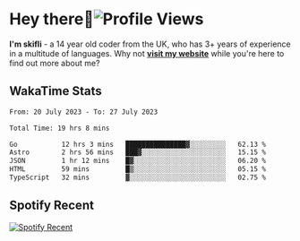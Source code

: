 # Hey there:wave:![Profile Views](https://komarev.com/ghpvc/?username=skifli)

**I'm skifli** - a 14 year old coder from the UK, who has 3+ years of experience in a multitude of languages. Why not [**visit my website**](https://skifli.github.io) while you're here to find out more about me?

## WakaTime Stats

<!--START_SECTION:waka-->

```txt
From: 20 July 2023 - To: 27 July 2023

Total Time: 19 hrs 8 mins

Go           12 hrs 3 mins   ███████████████▓░░░░░░░░░   62.13 %
Astro        2 hrs 56 mins   ███▓░░░░░░░░░░░░░░░░░░░░░   15.15 %
JSON         1 hr 12 mins    █▓░░░░░░░░░░░░░░░░░░░░░░░   06.20 %
HTML         59 mins         █▒░░░░░░░░░░░░░░░░░░░░░░░   05.15 %
TypeScript   32 mins         ▓░░░░░░░░░░░░░░░░░░░░░░░░   02.75 %
```

<!--END_SECTION:waka-->

## Spotify Recent

[![Spotify Recent](https://spotify-recently-played-readme.vercel.app/api?user=316tjwsnuhdcxtqerxuwxbtdeek4)](https://open.spotify.com/playlist/5GxVxLR6hLXAr5jFJffBWt)
